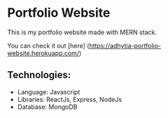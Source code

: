 # Portfolio Website

This is my portfolio website made with MERN stack.

You can check it out [here] (https://adhytia-portfolio-website.herokuapp.com/)

## Technologies:
- Language: Javascript
- Libraries: ReactJs, Express, NodeJs
- Database: MongoDB